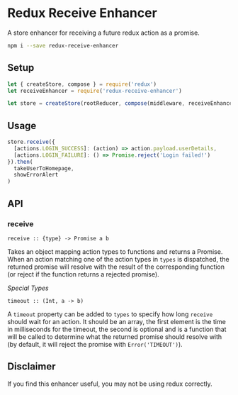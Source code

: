 # Redux Receive Enhancer

A store enhancer for receiving a future redux action as a promise.

```sh
npm i --save redux-receive-enhancer
```

## Setup

```js
let { createStore, compose } = require('redux')
let receiveEnhancer = require('redux-receive-enhancer')

let store = createStore(rootReducer, compose(middleware, receiveEnhancer))
```

## Usage

```js
store.receive({
  [actions.LOGIN_SUCCESS]: (action) => action.payload.userDetails,
  [actions.LOGIN_FAILURE]: () => Promise.reject('Login failed!')
}).then(
  takeUserToHomepage,
  showErrorAlert
)
```

## API

### receive

`receive :: {type} -> Promise a b`

Takes an object mapping action types to functions and returns a Promise. When an action matching one of the action types in `types` is dispatched, the returned promise will resolve with the result of the corresponding function (or reject if the function returns a rejected promise).

*Special Types*

`timeout :: (Int, a -> b)`

A `timeout` property can be added to `types` to specify how long `receive` should wait for an action. It should be an array, the first element is the time in milliseconds for the timeout, the second is optional and is a function that will be called to determine what the returned promise should resolve with (by default, it will reject the promise with `Error('TIMEOUT')`).

## Disclaimer

If you find this enhancer useful, you may not be using redux correctly.
